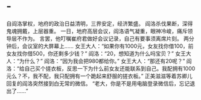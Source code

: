 # -
自阎洛掌权，地府的政治日益清明，三界安定，经济繁盛。 阎洛杀伐果断，深得鬼魂拥戴，上层器重。 一日，地府高层会议，阎洛语气凝重，眼神冷峻，痛斥领导层不作为。 言罢，他叮嘱崔府君做好会议记录，自己有要事须离席片刻。 两分钟后，会议室的大屏幕上…… 女王大人：“如果你有1000元，女友找你借100，前女友找你借500，你还剩多少钱？” 阎洛：“20，想知道为什么吗宝贝？” 女王大人：“为什么？” 阎洛：“因为我会把980都给你。” 女王大人：“那还有20呢？” 阎洛：“给自己买个搓衣板，反思一下为什么前女友还能联系到自己。我配拥有1000元么？不，我不配，我只配拥有一个跪起来舒服的搓衣板。” 正美滋滋等着苏卿儿回复的阎洛突然接到白无常的微信。 “老大，你是不是用电脑登录微信后，忘记退出了……”

